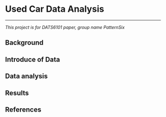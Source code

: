 # Used Car Data Analysis
---
*This project is for DATS6101 paper, group name PatternSix*

## Background

## Introduce of Data

## Data analysis

## Results

## References
